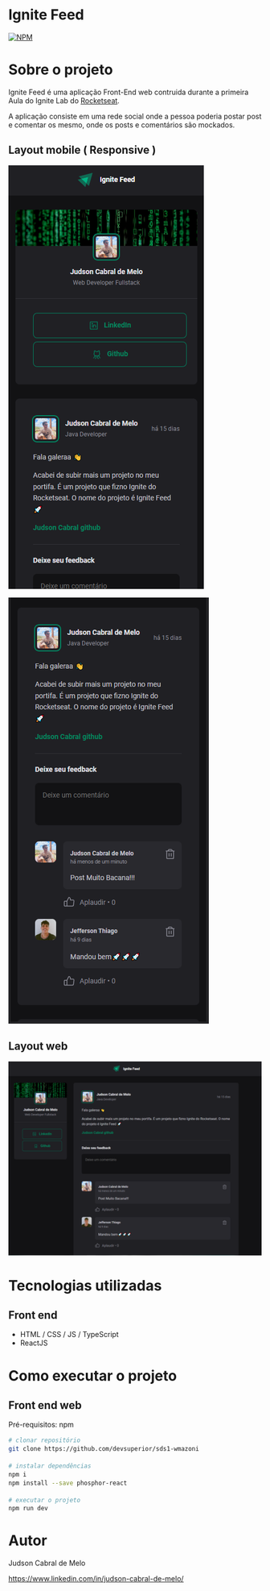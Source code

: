 # Ignite Feed
[![NPM](https://img.shields.io/npm/l/react)](https://github.com/judsoncabral/fundamentosDeReact-Aula01/blob/main/LICENCE) 

# Sobre o projeto

Ignite Feed é uma aplicação Front-End web contruida durante a primeira Aula do Ignite Lab do [Rocketseat](https://www.rocketseat.com.br).

A aplicação consiste em uma rede social onde a pessoa poderia postar post e comentar os mesmo, onde os posts e comentários são mockados.

## Layout mobile ( Responsive )
![Mobile 1](https://github.com/judsoncabral/assets/blob/main/igniteLabMobileExample.png)

![Mobile 2](https://github.com/judsoncabral/assets/blob/main/igniteLabMobileExampleWithComment.png)

## Layout web
![Web 1](https://github.com/judsoncabral/assets/blob/main/igniteLabWebExample.png)

# Tecnologias utilizadas
## Front end
- HTML / CSS / JS / TypeScript
- ReactJS

# Como executar o projeto


## Front end web
Pré-requisitos: npm

```bash
# clonar repositório
git clone https://github.com/devsuperior/sds1-wmazoni

# instalar dependências
npm i
npm install --save phosphor-react

# executar o projeto
npm run dev
```

# Autor

Judson Cabral de Melo

https://www.linkedin.com/in/judson-cabral-de-melo/

